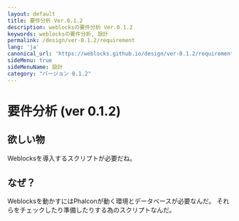 ```yaml
---
layout: default
title: 要件分析 Ver.0.1.2
description: weblocksの要件分析 Ver.0.1.2
keywords: weblocksの要件分析, 設計
permalink: /design/ver-0.1.2/requirement
lang: 'ja'
canonical_url: 'https://weblocks.github.io/design/ver-0.1.2/requirement'
sideMenu: true
sideMenuName: 設計
category: "バージョン 0.1.2"
---
```

<div class="container-fluid">
  <div class="row">
    <div class="col">
      <h1>要件分析 (ver 0.1.2)</h1>
    </div>
  </div>
  <div class="row">
    <div class="col-12">
      <h2>欲しい物</h2>
      <p>
        Weblocksを導入するスクリプトが必要だね。
      </p>
      <h2>なぜ？</h2>
      <p>
        Weblocksを動かすにはPhalconが動く環境とデータベースが必要なんだ。
        それらをチェックしたり準備したりする為のスクリプトなんだ。
      </p>
    </div>
  </div>
</div>
